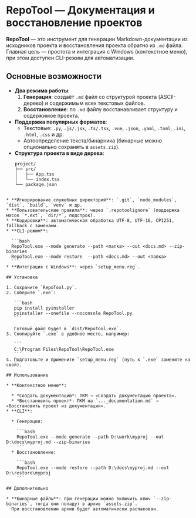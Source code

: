 # RepoTool — Документация и восстановление проектов

**RepoTool** — это инструмент для генерации Markdown-документации из исходников проекта и восстановления проекта обратно из `.md` файла.  
Главная цель — простота и интеграция с Windows (контекстное меню), при этом доступен CLI-режим для автоматизации.

## Основные возможности

- **Два режима работы**:
  1. **Генерация**: создаёт `.md` файл со структурой проекта (ASCII-дерево) и содержимым всех текстовых файлов.
  2. **Восстановление**: по `.md` файлу восстанавливает структуру и содержимое проекта.
- **Поддержка популярных форматов**:
  - Текстовые: `.py`, `.js/.jsx`, `.ts/.tsx`, `.vue`, `.json`, `.yaml`, `.toml`, `.ini`, `.html`, `.css` и др.
  - Автоопределение текста/бинарника (бинарные можно опционально сохранять в `assets.zip`).
- **Структура проекта в виде дерева**:
  ```text
  project/
  ├── src/
  │   ├── App.tsx
  │   └── index.tsx
  └── package.json
````

* **Игнорирование служебных директорий**: `.git`, `node_modules`, `dist`, `build`, `venv` и др.
* **Пользовательские правила**: через `.repotoolignore` (поддержка масок `*.ext`, `dir/*`, подстрок).
* **Кодировки**: автоматическая обработка UTF-8, UTF-16, CP1251, fallback с заменами.
* **CLI-режим**:

  ```bash
  RepoTool.exe --mode generate --path <папка> --out <docs.md> --zip-binaries
  RepoTool.exe --mode restore  --path <docs.md> --out <папка>
  ```
* **Интеграция с Windows**: через `setup_menu.reg`.

## Установка

1. Сохраните `RepoTool.py`.
2. Соберите `.exe`:

   ```bash
   pip install pyinstaller
   pyinstaller --onefile --noconsole RepoTool.py
   ```

   Готовый файл будет в `dist/RepoTool.exe`.
3. Скопируйте `.exe` в удобное место, например:

   ```
   C:\Program Files\RepoTool\RepoTool.exe
   ```
4. Подготовьте и примените `setup_menu.reg` (путь к `.exe` замените на свой).

## Использование

* **Контекстное меню**:

  * *Создать документацию*: ПКМ → «Создать документацию проекта».
  * *Восстановить проект*: ПКМ на `..._documentation.md` → «Восстановить проект из документации».
* **CLI**:

  * Генерация:

    ```bash
    RepoTool.exe --mode generate --path D:\work\myproj --out D:\docs\myproj.md --zip-binaries
    ```
  * Восстановление:

    ```bash
    RepoTool.exe --mode restore --path D:\docs\myproj.md --out D:\restore\myproj
    ```

## Дополнительно

* **Бинарные файлы**: при генерации можно включить ключ `--zip-binaries`, тогда они попадут в архив `assets.zip`.
  При восстановлении архив будет автоматически распакован.